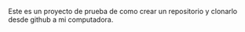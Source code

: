 Este es un proyecto de prueba de como crear un repositorio y clonarlo desde github a mi computadora. 
